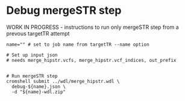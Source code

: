 # Debug mergeSTR step

WORK IN PROGRESS - instructions to run only mergeSTR step from a prevous targetTR attempt

```
name="" # set to job name from targetTR --name option

# Set up input json
# needs merge_hipstr.vcfs, merge_hipstr.vcf_indices, out_prefix


# Run mergeSTR step
cromshell submit ../wdl/merge_hipstr.wdl \
  debug-${name}.json \
  -d "${name}-wdl.zip" 
```